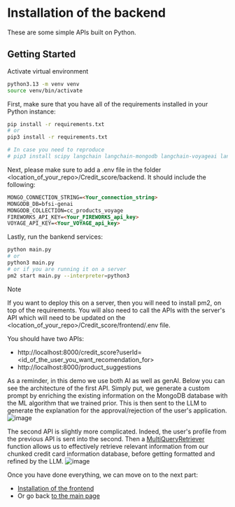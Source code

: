 # Installation of the backend

These are some simple APIs built on Python.

## Getting Started

Activate virtual environment

```bash
python3.13 -m venv venv
source venv/bin/activate 
```

First, make sure that you have all of the requirements installed in your Python instance:

```bash
pip install -r requirements.txt
# or
pip3 install -r requirements.txt

# In case you need to reproduce
# pip3 install scipy langchain langchain-mongodb langchain-voyageai langchain-fireworks langchain-openai pandas joblib numpy dotenv fastapi uvicorn scikit-learn xgboost
```

Next, please make sure to add a .env file in the folder <location_of_your_repo>/Credit_score/backend. It should include the following:

```md
MONGO_CONNECTION_STRING=<Your_connection_string>
MONGODB_DB=bfsi-genai
MONGODB_COLLECTION=cc_products_voyage
FIREWORKS_API_KEY=<Your_FIREWORKS_api_key>
VOYAGE_API_KEY=<Your_VOYAGE_api_key>
```

Lastly, run the bankend services:

```bash
python main.py
# or
python3 main.py
# or if you are running it on a server
pm2 start main.py --interpreter=python3
```

> [!Note]
> If you want to deploy this on a server, then you will need to install pm2, on top of the requirements. You will also need to call the APIs with the server's API which will need to be updated on the <location_of_your_repo>/Credit_score/frontend/.env file.

You should have two APIs:

- http://localhost:8000/credit_score?userId=<id_of_the_user_you_want_recomendation_for>
- http://localhost:8000/product_suggestions

As a reminder, in this demo we use both AI as well as genAI. Below you can see the architecture of the first API. Simply put, we generate a custom prompt by enriching the existing information on the MongoDB database with the ML algorithm that we trained prior. This is then sent to the LLM to generate the explanation for the approval/rejection of the user's application.
![image](./Explainations.png)

The second API is slightly more complicated. Indeed, the user's profile from the previous API is sent into the second. Then a [MultiQueryRetriever](https://python.langchain.com/docs/modules/data_connection/retrievers/MultiQueryRetriever/) function allows us to effectively retrieve relevant information from our chunked credit card information database, before getting formatted and refined by the LLM.
![image](./Recomendations.png)

Once you have done everything, we can move on to the next part:

- [Installation of the frontend](../frontend/)
- Or go back [to the main page](../)
